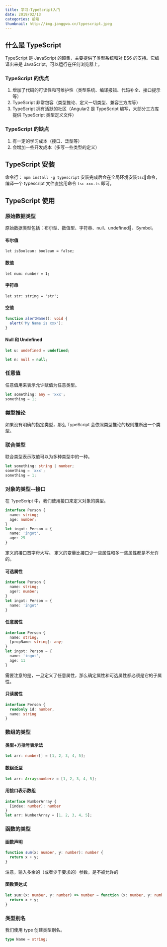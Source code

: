 ```yaml
---
title: 学习-TypeScript入门
date: 2019/02/13
categories: 前端
thumbnail: http://img.janggwa.cn/typescript.jpeg
---
```

## 什么是 TypeScript
TypeScript 是 JavaScript 的超集，主要提供了类型系统和对 ES6 的支持。它编译出来是 JavaScript，可以运行在任何浏览器上。
### TypeScript 的优点
1. 增加了代码的可读性和可维护性（类型系统、编译报错、代码补全、接口提示等）
2. TypeScript 非常包容（类型推论、定义一切类型、兼容三方库等）
3. TypeScript 拥有活跃的社区（Angular2 是 TypeScript 编写，大部分三方库提供 TypeScript 类型定义文件）
### TypeScript 的缺点
1. 有一定的学习成本（接口、泛型等）
2. 会增加一些开发成本（多写一些类型的定义）
<!-- more -->
## TypeScript 安装
命令行： `npm install -g typescript`
安装完成后会在全局环境安装`tsc`命令，编译一个 typescript 文件直接用命令 `tsc xxx.ts` 即可。

## TypeScript 使用
### 原始数据类型
原始数据类型包括：布尔型、数值型、字符串、null、undefined、Symbol。
#### 布尔值
`let isBoolean: boolean = false;`
#### 数值
`let num: number = 1;`
#### 字符串
`let str: string = 'str';`
#### 空值
```typescript
function alertName(): void {
  alert('My Name is xxx');
}
```
#### Null 和 Undefined
```typescript
let u: undefined = undefined;
```
```typescript
let n: null = null;
```
### 任意值
任意值用来表示允许赋值为任意类型。
```typescript
let something: any = 'xxx';
something = 1;
```
### 类型推论
如果没有明确的指定类型，那么 TypeScript 会依照类型推论的规则推断出一个类型。
### 联合类型
联合类型表示取值可以为多种类型中的一种。
```typescript
let something: string | number;
something = 'xxx';
something = 1;
```
### 对象的类型--接口
在 TypeScript 中，我们使用接口来定义对象的类型。
```typescript
interface Person {
  name: string;
  age: number;
}
let ingot: Person = {
  name: 'ingot',
  age: 25
}
```
定义的接口首字母大写。
定义的变量比接口少一些属性和多一些属性都是不允许的。
#### 可选属性
```typescript
interface Person {
  name: string;
  age?: number;
}
let ingot: Person = {
  name: 'ingot'
}
```
#### 任意属性
```typescript
interface Person {
  name: string;
  [propName: string]: any;
}
let ingot: Person = {
  name: 'ingot',
  age: 11
}
```
需要注意的是，一旦定义了任意属性，那么确定属性和可选属性都必须是它的子属性。
#### 只读属性
```typescript
interface Person {
  readonly id: number,
  name: string
}
```
### 数组的类型
#### 类型+方括号表示法
```typescript
let arr: number[] = [1, 2, 3, 4, 5];
```
#### 数组泛型
```typescript
let arr: Array<number> = [1, 2, 3, 4, 5];
```
#### 用接口表示数组
```typescript
interface NumberArray {
  [index: number]: number
}
let arr: NumberArray = [1, 2, 3, 4, 5];
```
### 函数的类型
#### 函数声明
```typescript
function sum(x: number, y: number): number {
  return x + y;
}
```
注意，输入多余的（或者少于要求的）参数，是不被允许的
#### 函数表达式
```typescript
let sum:(x: number, y: number) => number = function (x: number, y: number): number {
  return x + y;
}
```

### 类型别名
我们使用 type 创建类型别名。
```typescript
type Name = string;
```